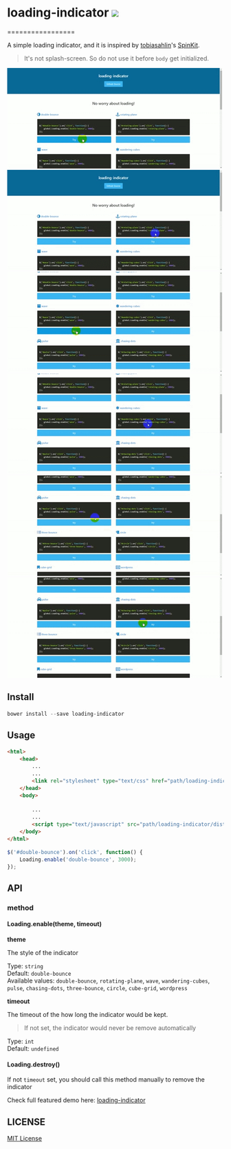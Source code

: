 # loading-indicator ![](http://img.shields.io/badge/bower_module-v1.0.1-green.svg) #
=================

A simple loading indicator, and it is inspired by [tobiasahlin](https://github.com/tobiasahlin)'s [SpinKit](https://github.com/tobiasahlin/SpinKit).

> It's not splash-screen. So do not use it before `body` get initialized.


![](./docs/img/01.gif)
![](./docs/img/02.gif)
![](./docs/img/03.gif)
![](./docs/img/04.gif)
![](./docs/img/05.gif)
![](./docs/img/06.gif)

## Install ##

```powershell
bower install --save loading-indicator
```

## Usage ##

```html
<html>
    <head>
        ...
        ...
        <link rel="stylesheet" type="text/css" href="path/loading-indicator/dist/loading.css">
    </head>
    <body>
        
        ...
        ...
        <script type="text/javascript" src="path/loading-indicator/dist/loading.min.js"></script>
    </body>
</html>

```

```javascript
$('#double-bounce').on('click', function() {
    Loading.enable('double-bounce', 3000);
});
```

## API ##

### method ###

#### Loading.enable(theme, timeout) ####

**theme**

The style of the indicator

Type: `string`  
Default: `double-bounce`  
Available values: `double-bounce`, `rotating-plane`, `wave`, `wandering-cubes`, `pulse`, `chasing-dots`, `three-bounce`, `circle`, `cube-grid`, `wordpress`

**timeout**

The timeout of the how long the indicator would be kept.

> If not set, the indicator would never be remove automatically

Type: `int`  
Default: `undefined`


#### Loading.destroy() ####

If not `timeout` set, you should call this method manually to remove the indicator

Check full featured demo here: [loading-indicator](http://leftstick.github.io/loading-indicator/)
  

## LICENSE ##

[MIT License](https://raw.githubusercontent.com/leftstick/loading-indicator/master/LICENSE)